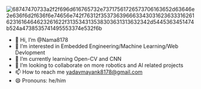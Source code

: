 ![68747470733a2f2f696d616765732e73717561726573706163652d63646e2e636f6d2f636f6e74656e742f76312f3537363966633430316236333162616231616464623261622f313534313538303631313632342d5445363451474b524a4738535741495553374e532f6b](https://github.com/user-attachments/assets/095ffad7-08d9-4692-9c57-ffd46a0539f7)

- 👋 Hi, I’m @Nama8178
- 👀 I’m interested in Embedded Engineering/Machine Learning/Web Devlopment
- 🌱 I’m currently learning Open-CV and CNN
- 💞️ I’m looking to collaborate on more robotics and AI related projects
- 📫 How to reach me yadavmayank8178@gmail.com
- 😄 Pronouns: he/him


<!---
Nama8178/Nama8178 is a ✨ special ✨ repository because its `README.md` (this file) appears on your GitHub profile.
You can click the Preview link to take a look at your changes.
--->
